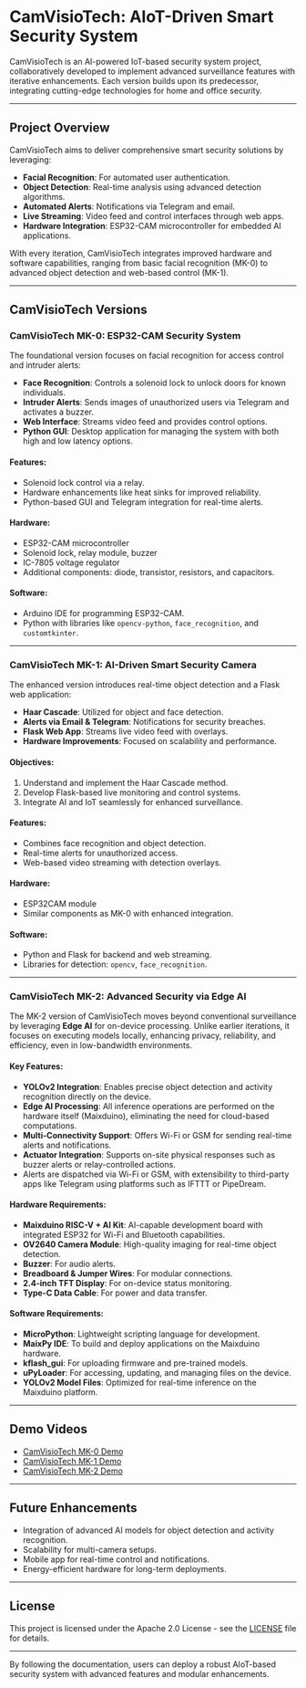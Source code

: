 # **CamVisioTech: AIoT-Driven Smart Security System**

CamVisioTech is an AI-powered IoT-based security system project, collaboratively developed to implement advanced surveillance features with iterative enhancements. Each version builds upon its predecessor, integrating cutting-edge technologies for home and office security.

---

## **Project Overview**

CamVisioTech aims to deliver comprehensive smart security solutions by leveraging:
- **Facial Recognition**: For automated user authentication.
- **Object Detection**: Real-time analysis using advanced detection algorithms.
- **Automated Alerts**: Notifications via Telegram and email.
- **Live Streaming**: Video feed and control interfaces through web apps.
- **Hardware Integration**: ESP32-CAM microcontroller for embedded AI applications.

With every iteration, CamVisioTech integrates improved hardware and software capabilities, ranging from basic facial recognition (MK-0) to advanced object detection and web-based control (MK-1).

---

## **CamVisioTech Versions**

### **CamVisioTech MK-0: ESP32-CAM Security System**

The foundational version focuses on facial recognition for access control and intruder alerts:
- **Face Recognition**: Controls a solenoid lock to unlock doors for known individuals.
- **Intruder Alerts**: Sends images of unauthorized users via Telegram and activates a buzzer.
- **Web Interface**: Streams video feed and provides control options.
- **Python GUI**: Desktop application for managing the system with both high and low latency options.

#### **Features**:
- Solenoid lock control via a relay.
- Hardware enhancements like heat sinks for improved reliability.
- Python-based GUI and Telegram integration for real-time alerts.

#### **Hardware**:
- ESP32-CAM microcontroller
- Solenoid lock, relay module, buzzer
- IC-7805 voltage regulator
- Additional components: diode, transistor, resistors, and capacitors.

#### **Software**:
- Arduino IDE for programming ESP32-CAM.
- Python with libraries like `opencv-python`, `face_recognition`, and `customtkinter`.

---

### **CamVisioTech MK-1: AI-Driven Smart Security Camera**

The enhanced version introduces real-time object detection and a Flask web application:
- **Haar Cascade**: Utilized for object and face detection.
- **Alerts via Email & Telegram**: Notifications for security breaches.
- **Flask Web App**: Streams live video feed with overlays.
- **Hardware Improvements**: Focused on scalability and performance.

#### **Objectives**:
1. Understand and implement the Haar Cascade method.
2. Develop Flask-based live monitoring and control systems.
3. Integrate AI and IoT seamlessly for enhanced surveillance.

#### **Features**:
- Combines face recognition and object detection.
- Real-time alerts for unauthorized access.
- Web-based video streaming with detection overlays.

#### **Hardware**:
- ESP32CAM module
- Similar components as MK-0 with enhanced integration.

#### **Software**:
- Python and Flask for backend and web streaming.
- Libraries for detection: `opencv`, `face_recognition`.

---

### **CamVisioTech MK-2: Advanced Security via Edge AI**

The MK-2 version of CamVisioTech moves beyond conventional surveillance by leveraging **Edge AI** for on-device processing. Unlike earlier iterations, it focuses on executing models locally, enhancing privacy, reliability, and efficiency, even in low-bandwidth environments. 

#### **Key Features**:
- **YOLOv2 Integration**: Enables precise object detection and activity recognition directly on the device.
- **Edge AI Processing**: All inference operations are performed on the hardware itself (Maixduino), eliminating the need for cloud-based computations.
- **Multi-Connectivity Support**: Offers Wi-Fi or GSM for sending real-time alerts and notifications.
- **Actuator Integration**: Supports on-site physical responses such as buzzer alerts or relay-controlled actions.
- Alerts are dispatched via Wi-Fi or GSM, with extensibility to third-party apps like Telegram using platforms such as IFTTT or PipeDream.

#### **Hardware Requirements**:
- **Maixduino RISC-V + AI Kit**: AI-capable development board with integrated ESP32 for Wi-Fi and Bluetooth capabilities.
- **OV2640 Camera Module**: High-quality imaging for real-time object detection.
- **Buzzer**: For audio alerts.
- **Breadboard & Jumper Wires**: For modular connections.
- **2.4-inch TFT Display**: For on-device status monitoring.
- **Type-C Data Cable**: For power and data transfer.

#### **Software Requirements**:
- **MicroPython**: Lightweight scripting language for development.
- **MaixPy IDE**: To build and deploy applications on the Maixduino hardware.
- **kflash_gui**: For uploading firmware and pre-trained models.
- **uPyLoader**: For accessing, updating, and managing files on the device.
- **YOLOv2 Model Files**: Optimized for real-time inference on the Maixduino platform.

---

## **Demo Videos**

- [CamVisioTech MK-0 Demo](https://www.youtube.com/watch?v=66lqQIQKCaM)
- [CamVisioTech MK-1 Demo](https://www.youtube.com/watch?v=Olso1Um0gBo)
- [CamVisioTech MK-2 Demo](https://www.youtube.com/watch?v=dhHVKKKZovE)

---

## **Future Enhancements**

- Integration of advanced AI models for object detection and activity recognition.
- Scalability for multi-camera setups.
- Mobile app for real-time control and notifications.
- Energy-efficient hardware for long-term deployments.

---

## **License**

This project is licensed under the Apache 2.0 License - see the [LICENSE](LICENSE) file for details.

---

By following the documentation, users can deploy a robust AIoT-based security system with advanced features and modular enhancements.

